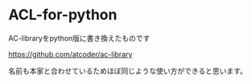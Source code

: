 # ACL-for-python

AC-libraryをpython版に書き換えたものです

https://github.com/atcoder/ac-library

名前も本家と合わせているためほぼ同じような使い方ができると思います。
